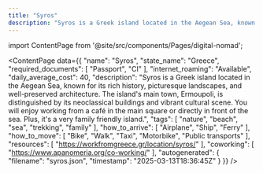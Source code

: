 ```yaml
---
title: "Syros"
description: "Syros is a Greek island located in the Aegean Sea, known for its rich history, picturesque landscapes, and well-preserved architecture. The island's main town, Ermoupoli, is distinguished by its neoclassical buildings and vibrant cultural scene. You will enjoy working from a café in the main square or directly in front of the sea. Plus, it's a very family friendly island."
---
```

import ContentPage from '@site/src/components/Pages/digital-nomad';

<ContentPage
    data={{
  "name": "Syros",
  "state_name": "Greece",
  "required_documents": [
    "Passport",
    "CI"
  ],
  "internet_roaming": "Available",
  "daily_average_cost": 40,
  "description": "Syros is a Greek island located in the Aegean Sea, known for its rich history, picturesque landscapes, and well-preserved architecture. The island's main town, Ermoupoli, is distinguished by its neoclassical buildings and vibrant cultural scene. You will enjoy working from a café in the main square or directly in front of the sea. Plus, it's a very family friendly island.",
  "tags": [
    "nature",
    "beach",
    "sea",
    "trekking",
    "family"
  ],
  "how_to_arrive": [
    "Airplane",
    "Ship",
    "Ferry"
  ],
  "how_to_move": [
    "Bike",
    "Walk",
    "Taxi",
    "Motorbike",
    "Public transports"
  ],
  "resources": [
    "https://workfromgreece.gr/location/syros/"
  ],
  "coworking": [
    "https://www.apanomeria.org/co-working/"
  ],
  "autogenerated": {
    "filename": "syros.json",
    "timestamp": "2025-03-13T18:36:45Z"
  }
}}
/>
